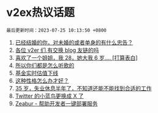 # v2ex热议话题

`最后更新时间：2023-07-25 10:13:50 +0800`

1. [已经结婚的你，对未婚的或者单身的有什么忠告？](https://www.v2ex.com/t/959198)
1. [各位 v2er 们,有交换 blog 友链的吗](https://www.v2ex.com/t/959167)
1. [喜欢了一个姐姐，我 28，她大我 6 岁.... [打算表白]](https://www.v2ex.com/t/959145)
1. [所以你们都是怎么听歌的](https://www.v2ex.com/t/959420)
1. [基金实时估值下线](https://www.v2ex.com/t/959163)
1. [这种性格怎么办才好？](https://www.v2ex.com/t/959205)
1. [35 岁，失业休息半年了，不知道还能不能找到合适的工作](https://www.v2ex.com/t/959148)
1. [Twitter 的小蓝鸟更换成 X 了](https://www.v2ex.com/t/959367)
1. [Zeabur - 帮助开发者一键部署服务](https://www.v2ex.com/t/959153)

